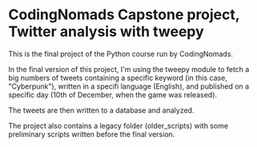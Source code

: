 # CodingNomads Capstone project, Twitter analysis with tweepy

This is the final project of the Python course run by CodingNomads.

In the final version of this project, I'm using the tweepy module to fetch a big numbers of tweets containing a specific keyword (in this case, "Cyberpunk"), written in a specifi language (English), and published on a specific day (10th of December, when the game was released).

The tweets are then written to a database and analyzed.

The project also contains a legacy folder (older_scripts) with some preliminary scripts written before the final version.
